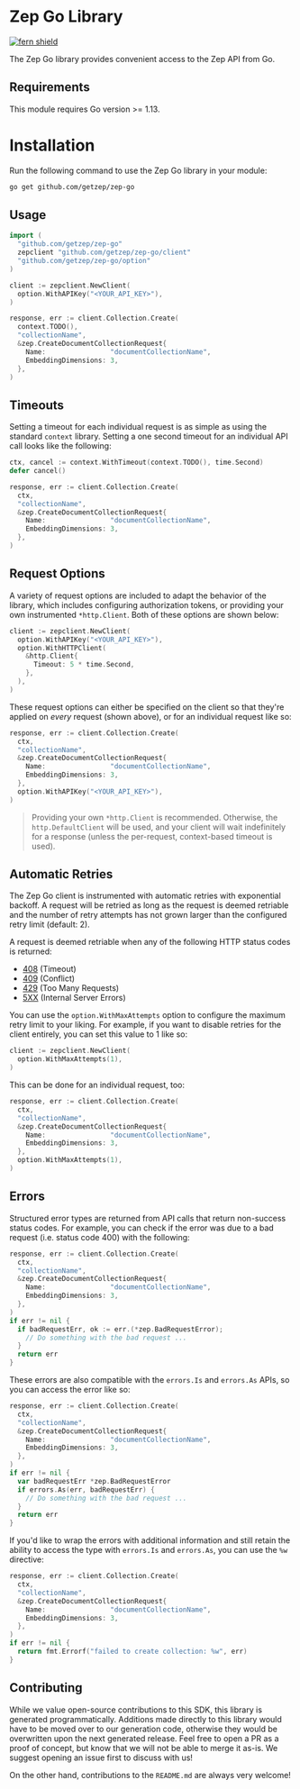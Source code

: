 # Zep Go Library

[![fern shield](https://img.shields.io/badge/%F0%9F%8C%BF-SDK%20generated%20by%20Fern-brightgreen)](https://github.com/fern-api/fern)

The Zep Go library provides convenient access to the Zep API from Go.

## Requirements

This module requires Go version >= 1.13.

# Installation

Run the following command to use the Zep Go library in your module:

```sh
go get github.com/getzep/zep-go
```

## Usage

```go
import (
  "github.com/getzep/zep-go"
  zepclient "github.com/getzep/zep-go/client"
  "github.com/getzep/zep-go/option"
)

client := zepclient.NewClient(
  option.WithAPIKey("<YOUR_API_KEY>"),
)

response, err := client.Collection.Create(
  context.TODO(),
  "collectionName",
  &zep.CreateDocumentCollectionRequest{
    Name:                "documentCollectionName",
    EmbeddingDimensions: 3,
  },
)
```

## Timeouts

Setting a timeout for each individual request is as simple as using the standard
`context` library. Setting a one second timeout for an individual API call looks
like the following:

```go
ctx, cancel := context.WithTimeout(context.TODO(), time.Second)
defer cancel()

response, err := client.Collection.Create(
  ctx,
  "collectionName",
  &zep.CreateDocumentCollectionRequest{
    Name:                "documentCollectionName",
    EmbeddingDimensions: 3,
  },
)
```

## Request Options

A variety of request options are included to adapt the behavior of the library, which includes
configuring authorization tokens, or providing your own instrumented `*http.Client`. Both of
these options are shown below:

```go
client := zepclient.NewClient(
  option.WithAPIKey("<YOUR_API_KEY>"),
  option.WithHTTPClient(
    &http.Client{
      Timeout: 5 * time.Second,
    },
  ),
)
```

These request options can either be specified on the client so that they're applied on _every_
request (shown above), or for an individual request like so:

```go
response, err := client.Collection.Create(
  ctx,
  "collectionName",
  &zep.CreateDocumentCollectionRequest{
    Name:                "documentCollectionName",
    EmbeddingDimensions: 3,
  },
  option.WithAPIKey("<YOUR_API_KEY>"),
)
```

> Providing your own `*http.Client` is recommended. Otherwise, the `http.DefaultClient` will be used,
> and your client will wait indefinitely for a response (unless the per-request, context-based timeout
> is used).

## Automatic Retries

The Zep Go client is instrumented with automatic retries with exponential backoff. A request will be
retried as long as the request is deemed retriable and the number of retry attempts has not grown larger
than the configured retry limit (default: 2).

A request is deemed retriable when any of the following HTTP status codes is returned:

- [408](https://developer.mozilla.org/en-US/docs/Web/HTTP/Status/408) (Timeout)
- [409](https://developer.mozilla.org/en-US/docs/Web/HTTP/Status/409) (Conflict)
- [429](https://developer.mozilla.org/en-US/docs/Web/HTTP/Status/429) (Too Many Requests)
- [5XX](https://developer.mozilla.org/en-US/docs/Web/HTTP/Status/500) (Internal Server Errors)

You can use the `option.WithMaxAttempts` option to configure the maximum retry limit to
your liking. For example, if you want to disable retries for the client entirely, you can
set this value to 1 like so:

```go
client := zepclient.NewClient(
  option.WithMaxAttempts(1),
)
```

This can be done for an individual request, too:

```go
response, err := client.Collection.Create(
  ctx,
  "collectionName",
  &zep.CreateDocumentCollectionRequest{
    Name:                "documentCollectionName",
    EmbeddingDimensions: 3,
  },
  option.WithMaxAttempts(1),
)
```

## Errors

Structured error types are returned from API calls that return non-success status codes. For example,
you can check if the error was due to a bad request (i.e. status code 400) with the following:

```go
response, err := client.Collection.Create(
  ctx,
  "collectionName",
  &zep.CreateDocumentCollectionRequest{
    Name:                "documentCollectionName",
    EmbeddingDimensions: 3,
  },
)
if err != nil {
  if badRequestErr, ok := err.(*zep.BadRequestError);
    // Do something with the bad request ...
  }
  return err
}
```

These errors are also compatible with the `errors.Is` and `errors.As` APIs, so you can access the error
like so:

```go
response, err := client.Collection.Create(
  ctx,
  "collectionName",
  &zep.CreateDocumentCollectionRequest{
    Name:                "documentCollectionName",
    EmbeddingDimensions: 3,
  },
)
if err != nil {
  var badRequestErr *zep.BadRequestError
  if errors.As(err, badRequestErr) {
    // Do something with the bad request ...
  }
  return err
}
```

If you'd like to wrap the errors with additional information and still retain the ability
to access the type with `errors.Is` and `errors.As`, you can use the `%w` directive:

```go
response, err := client.Collection.Create(
  ctx,
  "collectionName",
  &zep.CreateDocumentCollectionRequest{
    Name:                "documentCollectionName",
    EmbeddingDimensions: 3,
  },
)
if err != nil {
  return fmt.Errorf("failed to create collection: %w", err)
}
```

## Contributing

While we value open-source contributions to this SDK, this library is generated programmatically.
Additions made directly to this library would have to be moved over to our generation code,
otherwise they would be overwritten upon the next generated release. Feel free to open a PR as
a proof of concept, but know that we will not be able to merge it as-is. We suggest opening
an issue first to discuss with us!

On the other hand, contributions to the `README.md` are always very welcome!
